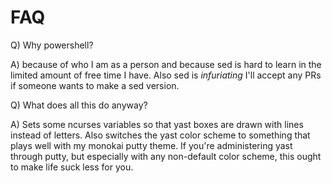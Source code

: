 # FAQ

Q) Why powershell?

A) because of who I am as a person and because sed is hard to learn in the limited amount of free time I have. Also sed is _infuriating_
I'll accept any PRs if someone wants to make a sed version.

Q) What does all this do anyway?

A) Sets some ncurses variables so that yast boxes are drawn with lines instead of letters. Also switches the yast color scheme to something that plays well with my monokai putty theme. If you're administering yast through putty, but especially with any non-default color scheme, this ought to make life suck less for you.

